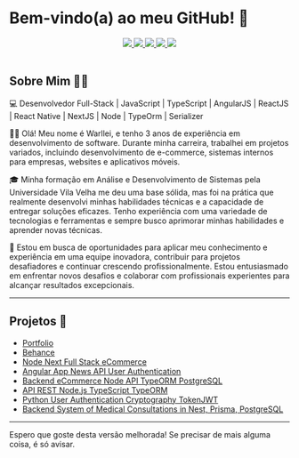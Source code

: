 # Bem-vindo(a) ao meu GitHub! 👋

<div align="center">
  <a href="https://api.whatsapp.com/send?phone=5527997964980&text=Meu%20Whatsapp" target="_blank">
    <img src="https://img.shields.io/badge/-WhatsApp-4B0082?style=for-the-badge&logo=whatsapp&logoColor=white">
  </a>
  <a href="https://www.instagram.com/warlleimartins/" target="_blank">
    <img src="https://img.shields.io/badge/-Instagram-4B0082?style=for-the-badge&logo=instagram&logoColor=white">
  </a>
  <a href="mailto:warlleimartinsdev@outlook.com" target="_blank">
    <img src="https://img.shields.io/badge/-Email-4B0082?style=for-the-badge&logo=microsoft-outlook&logoColor=white">
  </a>
  <a href="https://www.behance.net/warlleimartins" target="_blank">
    <img src="https://img.shields.io/badge/-Behance-4B0082?style=for-the-badge&logo=behance&logoColor=white">
  </a>
  <a href="https://www.linkedin.com/in/warllei-martins-823510153/" target="_blank">
    <img src="https://img.shields.io/badge/-LinkedIn-4B0082?style=for-the-badge&logo=linkedin&logoColor=white">
  </a>
</div>

<br/>

## Sobre Mim 🙋‍♂️

💻 Desenvolvedor Full-Stack | JavaScript | TypeScript | AngularJS | ReactJS | React Native | NextJS | Node | TypeOrm | Serializer

👨‍💻 Olá! Meu nome é Warllei, e tenho 3 anos de experiência em desenvolvimento de software. Durante minha carreira, trabalhei em projetos variados, incluindo desenvolvimento de e-commerce, sistemas internos para empresas, websites e aplicativos móveis.

🎓 Minha formação em Análise e Desenvolvimento de Sistemas pela Universidade Vila Velha me deu uma base sólida, mas foi na prática que realmente desenvolvi minhas habilidades técnicas e a capacidade de entregar soluções eficazes. Tenho experiência com uma variedade de tecnologias e ferramentas e sempre busco aprimorar minhas habilidades e aprender novas técnicas.

🚀 Estou em busca de oportunidades para aplicar meu conhecimento e experiência em uma equipe inovadora, contribuir para projetos desafiadores e continuar crescendo profissionalmente. Estou entusiasmado em enfrentar novos desafios e colaborar com profissionais experientes para alcançar resultados excepcionais.

---

## Projetos 📂

- [Portfolio](https://portifoliowarllei.netlify.app/)
- [Behance](https://www.behance.net/warlleimartins)
- [Node Next Full Stack eCommerce](https://github.com/warlleism/node-next-full-stack-ecommerce)
- [Angular App News API User Authentication](https://github.com/warlleism/angular-app-news-api-user-authentication)
- [Backend eCommerce Node API TypeORM PostgreSQL](https://github.com/warlleism/backend-ecommerce-node-api-typeorm-postgresql)
- [API REST Node.js TypeScript TypeORM](https://github.com/warlleism/API-REST-Node.js-TypeScript-TypeORM)
- [Python User Authentication Cryptography TokenJWT](https://github.com/warlleism/python-user-authentication-cryptography-tokenJWT)
- [Backend System of Medical Consultations in Nest, Prisma, PostgreSQL](https://github.com/warlleism/backend-system-of-medical-consultations-in-nest-prisma-postgresql)

---

Espero que goste desta versão melhorada! Se precisar de mais alguma coisa, é só avisar.
